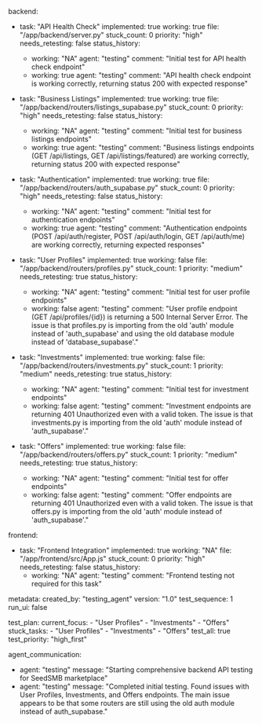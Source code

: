 backend:
  - task: "API Health Check"
    implemented: true
    working: true
    file: "/app/backend/server.py"
    stuck_count: 0
    priority: "high"
    needs_retesting: false
    status_history:
      - working: "NA"
        agent: "testing"
        comment: "Initial test for API health check endpoint"
      - working: true
        agent: "testing"
        comment: "API health check endpoint is working correctly, returning status 200 with expected response"

  - task: "Business Listings"
    implemented: true
    working: true
    file: "/app/backend/routers/listings_supabase.py"
    stuck_count: 0
    priority: "high"
    needs_retesting: false
    status_history:
      - working: "NA"
        agent: "testing"
        comment: "Initial test for business listings endpoints"
      - working: true
        agent: "testing"
        comment: "Business listings endpoints (GET /api/listings, GET /api/listings/featured) are working correctly, returning status 200 with expected response"

  - task: "Authentication"
    implemented: true
    working: true
    file: "/app/backend/routers/auth_supabase.py"
    stuck_count: 0
    priority: "high"
    needs_retesting: false
    status_history:
      - working: "NA"
        agent: "testing"
        comment: "Initial test for authentication endpoints"
      - working: true
        agent: "testing"
        comment: "Authentication endpoints (POST /api/auth/register, POST /api/auth/login, GET /api/auth/me) are working correctly, returning expected responses"

  - task: "User Profiles"
    implemented: true
    working: false
    file: "/app/backend/routers/profiles.py"
    stuck_count: 1
    priority: "medium"
    needs_retesting: true
    status_history:
      - working: "NA"
        agent: "testing"
        comment: "Initial test for user profile endpoints"
      - working: false
        agent: "testing"
        comment: "User profile endpoint (GET /api/profiles/{id}) is returning a 500 Internal Server Error. The issue is that profiles.py is importing from the old 'auth' module instead of 'auth_supabase' and using the old database module instead of 'database_supabase'."

  - task: "Investments"
    implemented: true
    working: false
    file: "/app/backend/routers/investments.py"
    stuck_count: 1
    priority: "medium"
    needs_retesting: true
    status_history:
      - working: "NA"
        agent: "testing"
        comment: "Initial test for investment endpoints"
      - working: false
        agent: "testing"
        comment: "Investment endpoints are returning 401 Unauthorized even with a valid token. The issue is that investments.py is importing from the old 'auth' module instead of 'auth_supabase'."

  - task: "Offers"
    implemented: true
    working: false
    file: "/app/backend/routers/offers.py"
    stuck_count: 1
    priority: "medium"
    needs_retesting: true
    status_history:
      - working: "NA"
        agent: "testing"
        comment: "Initial test for offer endpoints"
      - working: false
        agent: "testing"
        comment: "Offer endpoints are returning 401 Unauthorized even with a valid token. The issue is that offers.py is importing from the old 'auth' module instead of 'auth_supabase'."

frontend:
  - task: "Frontend Integration"
    implemented: true
    working: "NA"
    file: "/app/frontend/src/App.js"
    stuck_count: 0
    priority: "high"
    needs_retesting: false
    status_history:
      - working: "NA"
        agent: "testing"
        comment: "Frontend testing not required for this task"

metadata:
  created_by: "testing_agent"
  version: "1.0"
  test_sequence: 1
  run_ui: false

test_plan:
  current_focus:
    - "User Profiles"
    - "Investments"
    - "Offers"
  stuck_tasks:
    - "User Profiles"
    - "Investments"
    - "Offers"
  test_all: true
  test_priority: "high_first"

agent_communication:
  - agent: "testing"
    message: "Starting comprehensive backend API testing for SeedSMB marketplace"
  - agent: "testing"
    message: "Completed initial testing. Found issues with User Profiles, Investments, and Offers endpoints. The main issue appears to be that some routers are still using the old auth module instead of auth_supabase."
